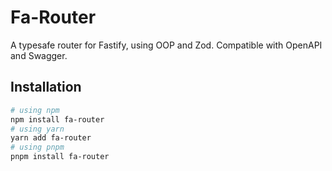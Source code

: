 # Fa-Router
A typesafe router for Fastify, using OOP and Zod. Compatible with OpenAPI and Swagger.

## Installation 
```sh
# using npm
npm install fa-router
# using yarn 
yarn add fa-router
# using pnpm
pnpm install fa-router
```
